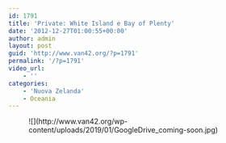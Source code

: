 ```yaml
---
id: 1791
title: 'Private: White Island e Bay of Plenty'
date: '2012-12-27T01:00:55+00:00'
author: admin
layout: post
guid: 'http://www.van42.org/?p=1791'
permalink: '/?p=1791'
video_url:
    - ''
categories:
    - 'Nuova Zelanda'
    - Oceania
---
```


<div class="wp-container-47 wp-block-columns has-2-columns"><div class="wp-container-45 wp-block-column"><figure class="wp-block-image">![](http://www.van42.org/wp-content/uploads/2019/01/GoogleDrive_coming-soon.jpg)</figure></div><div class="wp-container-46 wp-block-column"></div></div>